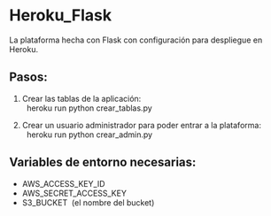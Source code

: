 # Heroku_Flask
La plataforma hecha con Flask con configuración para despliegue en Heroku.

## Pasos:
1. Crear las tablas de la aplicación:<br />
&nbsp;&nbsp;heroku run python crear_tablas.py
      
2. Crear un usuario administrador para poder entrar a la plataforma:<br />
&nbsp;&nbsp;heroku run python crear_admin.py

## Variables de entorno necesarias:
- AWS_ACCESS_KEY_ID
- AWS_SECRET_ACCESS_KEY
- S3_BUCKET&nbsp;&nbsp;(el nombre del bucket)

